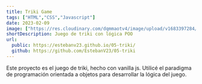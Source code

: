 ```yaml
---
title: Triki Game
tags: ["HTML","CSS","Javascript"]
date: 2023-02-09
image: ["https://res.cloudinary.com/dqmmaotv4/image/upload/v1683397284/TrikiGame.png"]
shortDescription: Juego de triki con lógica POO
url:
  public: https://estebanv23.github.io/05-triki/
  github: https://github.com/EstebanV23/05-triki
---
```


Este proyecto es el juego de triki, hecho con vanilla js. Utilicé el paradigma de programación orientada a objetos para desarrollar la lógica del juego.
